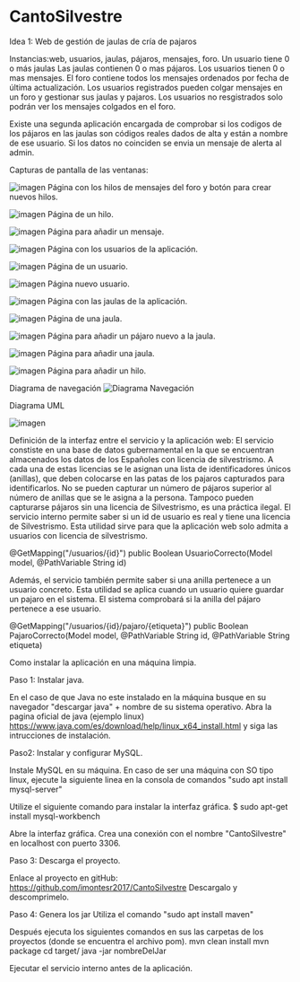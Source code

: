 # CantoSilvestre

Idea 1: Web de gestión de jaulas de cría de pajaros

Instancias:web, usuarios, jaulas, pájaros, mensajes, foro.
Un usuario tiene 0 o más jaulas
Las jaulas contienen 0 o mas pájaros.
Los usuarios tienen 0 o mas mensajes.
El foro contiene todos los mensajes ordenados por fecha de última actualización.
Los usuarios registrados pueden colgar mensajes en un foro y gestionar sus jaulas y pajaros.
Los usuarios no resgistrados solo podrán ver los mensajes colgados en el foro.

Existe una segunda aplicación encargada de comprobar si los codigos de
los pájaros en las jaulas son códigos reales dados de alta y están a nombre de ese usuario.
Si los datos no coinciden se envia un mensaje de alerta al admin.

Capturas de pantalla de las ventanas:

![imagen](https://user-images.githubusercontent.com/85401502/223197358-7fb2122a-2110-4db4-9adf-05f5e38fc23d.png)
Página con los hilos de mensajes del foro y botón para crear nuevos hilos.

![imagen](https://user-images.githubusercontent.com/85401502/223197811-5f235a3a-2d07-4d91-a6a1-1cd3bc3d80f5.png)
Página de un hilo.

![imagen](https://user-images.githubusercontent.com/85401502/223198075-a8f7404a-084a-4a85-b86d-de0bcf2d2546.png)
Página para añadir un mensaje.

![imagen](https://user-images.githubusercontent.com/85401502/223199147-30bedae0-9b61-43cb-80e5-56f84d40c4e9.png)
Página con los usuarios de la aplicación.

![imagen](https://user-images.githubusercontent.com/85401502/223198851-67455ae2-a16a-49f4-9483-110b3069f3c8.png)
Página de un usuario.

![imagen](https://user-images.githubusercontent.com/85401502/223199641-0980aa95-0ad8-4650-97a3-4d6d3491df27.png)
Página nuevo usuario.

![imagen](https://user-images.githubusercontent.com/85401502/223199910-53e891a4-c994-43d6-853e-2253fd20a149.png)
Página con las jaulas de la aplicación.

![imagen](https://user-images.githubusercontent.com/85401502/223200314-812a7242-f35e-471e-be5e-d9efacb9892d.png)
Página de una jaula.

![imagen](https://user-images.githubusercontent.com/85401502/223200657-75e28325-7745-43de-bfdb-ae1e3a703d2e.png)
Página para añadir un pájaro nuevo a la jaula.

![imagen](https://user-images.githubusercontent.com/85401502/223203699-c7a02188-f657-42b0-9c13-e0ea8ae4ff7c.png)
Página para añadir una jaula.

![imagen](https://user-images.githubusercontent.com/85401502/223204217-5467f847-85f9-4366-a85e-f851d538cf7b.png)
Página para añadir un hilo.


Diagrama de navegación
![Diagrama Navegación](https://user-images.githubusercontent.com/85401502/223211844-34426b93-537f-48e4-b8f7-ffe1e05a3e44.jpg)


Diagrama UML

![imagen](https://user-images.githubusercontent.com/85401502/221797626-9c3b09c0-e9cf-4a89-97b4-892dc9a15ea7.png)

Definición de la interfaz entre el servicio y la aplicación web:
El servicio constiste en una base de datos gubernamental en la que se encuentran almacenados los datos de los Españoles con licencia de silvestrismo.
A cada una de estas licencias se le asignan una lista de identificadores únicos (anillas), que deben colocarse en las patas de los pajaros capturados para identificarlos.
No se pueden capturar un número de pájaros superior al número de anillas que se le asigna a la persona. Tampoco pueden capturarse pájaros sin una licencia de Silvestrismo, es una práctica ilegal.
El servicio interno permite saber si un id de usuario es real y tiene una licencia de Silvestrismo. Esta utilidad sirve para que la aplicación web solo admita a usuarios con licencia de silvestrismo.

  @GetMapping("/usuarios/{id}")
	public Boolean UsuarioCorrecto(Model model, @PathVariable String id)
  
Además, el servicio también permite saber si una anilla pertenece a un usuario concreto. Esta utilidad se aplica cuando un usuario quiere guardar un pajaro en el sistema. El sistema comprobará si la anilla del pájaro pertenece a ese usuario.

  @GetMapping("/usuarios/{id}/pajaro/{etiqueta}")
	public Boolean PajaroCorrecto(Model model, @PathVariable String id, @PathVariable String etiqueta)


Como instalar la aplicación en una máquina limpia.

Paso 1: Instalar java.

En el caso de que Java no este instalado en la máquina busque en su navegador "descargar java" + nombre de su sistema operativo.
Abra la pagina oficial de java (ejemplo linux) https://www.java.com/es/download/help/linux_x64_install.html y siga las intrucciones de instalación.

Paso2: Instalar y configurar MySQL.

Instale MySQL en su máquina. En caso de ser una máquina con SO tipo linux, ejecute la siguiente linea en la consola de comandos "sudo apt install mysql-server"

Utilize el siguiente comando para instalar la interfaz gráfica.
$ sudo apt-get install mysql-workbench

Abre la interfaz gráfica.
Crea una conexión con el nombre "CantoSilvestre" en localhost con puerto 3306.

Paso 3: Descarga el proyecto.

Enlace al proyecto en gitHub: https://github.com/imontesr2017/CantoSilvestre
Descargalo y descomprimelo.

Paso 4: Genera los jar
Utiliza el comando "sudo apt install maven"

Después ejecuta los siguientes comandos en sus las carpetas de los proyectos (donde se encuentra el archivo pom).
mvn clean install
mvn package
cd target/
java -jar nombreDelJar

Ejecutar el servicio interno antes de la aplicación.






